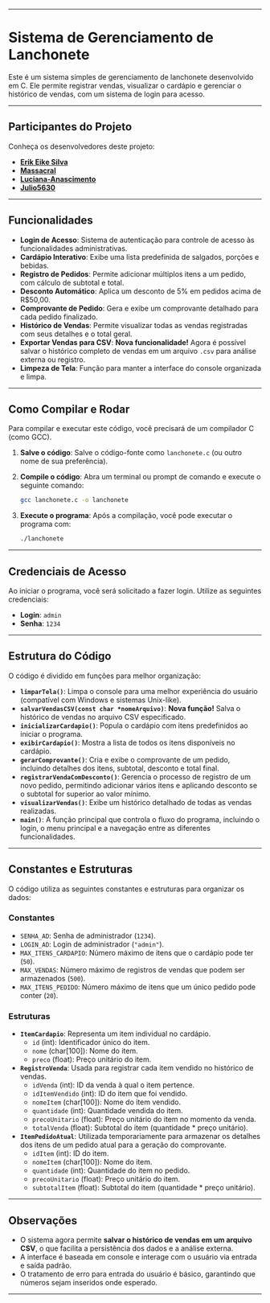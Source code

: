 
-----

# Sistema de Gerenciamento de Lanchonete

Este é um sistema simples de gerenciamento de lanchonete desenvolvido em C. Ele permite registrar vendas, visualizar o cardápio e gerenciar o histórico de vendas, com um sistema de login para acesso.

-----

## Participantes do Projeto

Conheça os desenvolvedores deste projeto:

  * [**Erik Eike Silva**](https://github.com/ErikEikeSilva)
  * [**Massacral**](https://github.com/Massacral)
  * [**Luciana-Anascimento**](https://github.com/Luciana-Anascimento)
  * [**Julio5630**](https://github.com/Julio5630)

-----

## Funcionalidades

  * **Login de Acesso**: Sistema de autenticação para controle de acesso às funcionalidades administrativas.
  * **Cardápio Interativo**: Exibe uma lista predefinida de salgados, porções e bebidas.
  * **Registro de Pedidos**: Permite adicionar múltiplos itens a um pedido, com cálculo de subtotal e total.
  * **Desconto Automático**: Aplica um desconto de 5% em pedidos acima de R$50,00.
  * **Comprovante de Pedido**: Gera e exibe um comprovante detalhado para cada pedido finalizado.
  * **Histórico de Vendas**: Permite visualizar todas as vendas registradas com seus detalhes e o total geral.
  * **Exportar Vendas para CSV**: **Nova funcionalidade\!** Agora é possível salvar o histórico completo de vendas em um arquivo `.csv` para análise externa ou registro.
  * **Limpeza de Tela**: Função para manter a interface do console organizada e limpa.

-----

## Como Compilar e Rodar

Para compilar e executar este código, você precisará de um compilador C (como GCC).

1.  **Salve o código**: Salve o código-fonte como `lanchonete.c` (ou outro nome de sua preferência).

2.  **Compile o código**: Abra um terminal ou prompt de comando e execute o seguinte comando:

    ```bash
    gcc lanchonete.c -o lanchonete
    ```

3.  **Execute o programa**: Após a compilação, você pode executar o programa com:

    ```bash
    ./lanchonete
    ```

-----

## Credenciais de Acesso

Ao iniciar o programa, você será solicitado a fazer login. Utilize as seguintes credenciais:

  * **Login**: `admin`
  * **Senha**: `1234`

-----

## Estrutura do Código

O código é dividido em funções para melhor organização:

  * **`limparTela()`**: Limpa o console para uma melhor experiência do usuário (compatível com Windows e sistemas Unix-like).
  * **`salvarVendasCSV(const char *nomeArquivo)`**: **Nova função\!** Salva o histórico de vendas no arquivo CSV especificado.
  * **`inicializarCardapio()`**: Popula o cardápio com itens predefinidos ao iniciar o programa.
  * **`exibirCardapio()`**: Mostra a lista de todos os itens disponíveis no cardápio.
  * **`gerarComprovante()`**: Cria e exibe o comprovante de um pedido, incluindo detalhes dos itens, subtotal, desconto e total final.
  * **`registrarVendaComDesconto()`**: Gerencia o processo de registro de um novo pedido, permitindo adicionar vários itens e aplicando desconto se o subtotal for superior ao valor mínimo.
  * **`visualizarVendas()`**: Exibe um histórico detalhado de todas as vendas realizadas.
  * **`main()`**: A função principal que controla o fluxo do programa, incluindo o login, o menu principal e a navegação entre as diferentes funcionalidades.

-----

## Constantes e Estruturas

O código utiliza as seguintes constantes e estruturas para organizar os dados:

### Constantes

  * `SENHA_AD`: Senha de administrador (`1234`).
  * `LOGIN_AD`: Login de administrador (`"admin"`).
  * `MAX_ITENS_CARDAPIO`: Número máximo de itens que o cardápio pode ter (`50`).
  * `MAX_VENDAS`: Número máximo de registros de vendas que podem ser armazenados (`500`).
  * `MAX_ITENS_PEDIDO`: Número máximo de itens que um único pedido pode conter (`20`).

### Estruturas

  * **`ItemCardapio`**: Representa um item individual no cardápio.
      * `id` (int): Identificador único do item.
      * `nome` (char\[100]): Nome do item.
      * `preco` (float): Preço unitário do item.
  * **`RegistroVenda`**: Usada para registrar cada item vendido no histórico de vendas.
      * `idVenda` (int): ID da venda à qual o item pertence.
      * `idItemVendido` (int): ID do item que foi vendido.
      * `nomeItem` (char\[100]): Nome do item vendido.
      * `quantidade` (int): Quantidade vendida do item.
      * `precoUnitario` (float): Preço unitário do item no momento da venda.
      * `totalVenda` (float): Subtotal do item (quantidade \* preço unitário).
  * **`ItemPedidoAtual`**: Utilizada temporariamente para armazenar os detalhes dos itens de um pedido atual para a geração do comprovante.
      * `idItem` (int): ID do item.
      * `nomeItem` (char\[100]): Nome do item.
      * `quantidade` (int): Quantidade do item no pedido.
      * `precoUnitario` (float): Preço unitário do item.
      * `subtotalItem` (float): Subtotal do item (quantidade \* preço unitário).

-----

## Observações

  * O sistema agora permite **salvar o histórico de vendas em um arquivo CSV**, o que facilita a persistência dos dados e a análise externa.
  * A interface é baseada em console e interage com o usuário via entrada e saída padrão.
  * O tratamento de erro para entrada do usuário é básico, garantindo que números sejam inseridos onde esperado.

-----